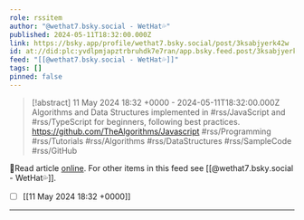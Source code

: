 ```yaml
---
role: rssitem
author: "@wethat7․bsky․social - WetHat💦"
published: 2024-05-11T18:32:00.000Z
link: https://bsky.app/profile/wethat7.bsky.social/post/3ksabjyerk42w
id: at://did:plc:yvdlpmjapztrbruhdk7e7ran/app.bsky.feed.post/3ksabjyerk42w
feed: "[[@wethat7․bsky․social - WetHat💦]]"
tags: []
pinned: false
---
```

> [!abstract] 11 May 2024 18:32 +0000 - 2024-05-11T18:32:00.000Z
> Algorithms and Data Structures implemented in #rss/JavaScript and #rss/TypeScript for beginners, following best practices. https://github.com/TheAlgorithms/Javascript #rss/Programming #rss/Tutorials #rss/Algorithms #rss/DataStructures #rss/SampleCode #rss/GitHub

🔗Read article [online](https://bsky.app/profile/wethat7.bsky.social/post/3ksabjyerk42w). For other items in this feed see [[@wethat7․bsky․social - WetHat💦]].

- [ ] [[11 May 2024 18꞉32 +0000]]
- - -
